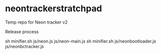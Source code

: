 neontrackerstratchpad
=====================

Temp repo for Neon tracker v2

Release process 

sh minifier.sh js/neon.js js/neon-main.js
sh minifier.sh js/neonbootloader.js js/neonbctracker.js

